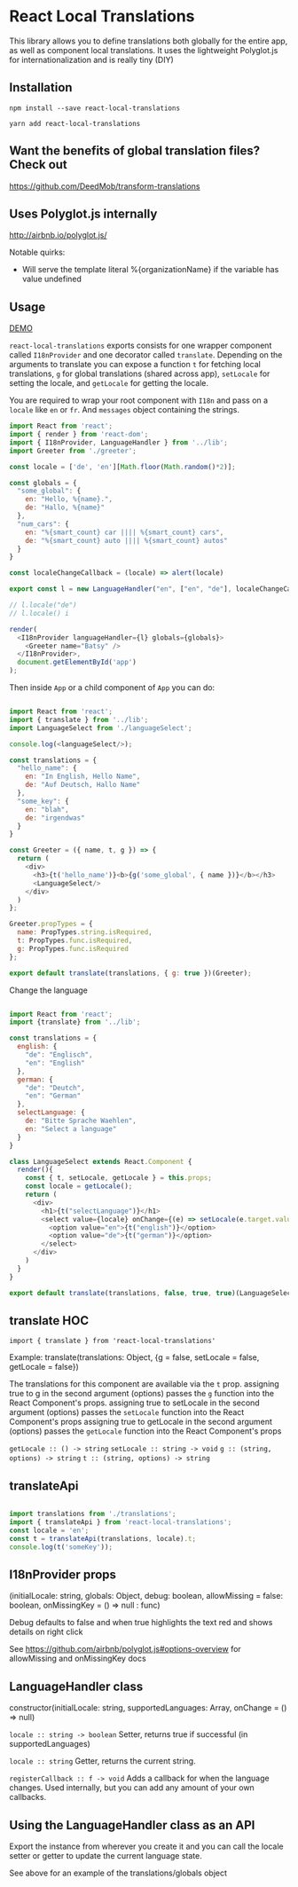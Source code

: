 # React Local Translations
This library allows you to define translations both globally for the entire app, as well as component local translations. It uses the lightweight Polyglot.js for internationalization and is really tiny (DIY)

## Installation

```
npm install --save react-local-translations
```

```
yarn add react-local-translations
```

## Want the benefits of global translation files? Check out

https://github.com/DeedMob/transform-translations

## Uses Polyglot.js internally

http://airbnb.io/polyglot.js/

Notable quirks:
- Will serve the template literal %{organizationName} if the variable has value undefined

## Usage

[DEMO](https://deedmob.github.io/react-local-translations/example/index.html)

`react-local-translations` exports consists for one wrapper component called `I18nProvider` and one decorator called `translate`. Depending on the arguments to translate you can expose a function `t` for fetching local translations, `g` for global translations (shared across app), `setLocale` for setting the locale, and `getLocale` for getting the locale.

You are required to wrap your root component with `I18n` and pass on a `locale` like `en` or `fr`.
And `messages` object containing the strings.

```js
import React from 'react';
import { render } from 'react-dom';
import { I18nProvider, LanguageHandler } from '../lib';
import Greeter from './greeter';

const locale = ['de', 'en'][Math.floor(Math.random()*2)];

const globals = {
  "some_global": {
    en: "Hello, %{name}.",
    de: "Hallo, %{name}"
  },
  "num_cars": {
    en: "%{smart_count} car |||| %{smart_count} cars",
    de: "%{smart_count} auto |||| %{smart_count} autos"
  }
}

const localeChangeCallback = (locale) => alert(locale)

export const l = new LanguageHandler("en", ["en", "de"], localeChangeCallback);

// l.locale("de")
// l.locale() i

render(
  <I18nProvider languageHandler={l} globals={globals}>
    <Greeter name="Batsy" />
  </I18nProvider>,
  document.getElementById('app')
);
```

Then inside `App` or a child component of `App` you can do:

```js

import React from 'react';
import { translate } from '../lib';
import LanguageSelect from './languageSelect';

console.log(<languageSelect/>);

const translations = {
  "hello_name": {
    en: "In English, Hello Name",
    de: "Auf Deutsch, Hallo Name"
  },
  "some_key": {
    en: "blah",
    de: "irgendwas"
  }
}

const Greeter = ({ name, t, g }) => {
  return (
    <div>
      <h3>{t('hello_name')}<b>{g('some_global', { name })}</b></h3>
      <LanguageSelect/>
    </div>
  )
};

Greeter.propTypes = {
  name: PropTypes.string.isRequired,
  t: PropTypes.func.isRequired,
  g: PropTypes.func.isRequired
};

export default translate(translations, { g: true })(Greeter);

```

Change the language

```js

import React from 'react';
import {translate} from '../lib';

const translations = {
  english: {
    "de": "Englisch",
    "en": "English"
  },
  german: {
    "de": "Deutch",
    "en": "German"
  },
  selectLanguage: {
    de: "Bitte Sprache Waehlen",
    en: "Select a language"
  }
}

class LanguageSelect extends React.Component {
  render(){
    const { t, setLocale, getLocale } = this.props;
    const locale = getLocale();
    return (
      <div>
        <h1>{t("selectLanguage")}</h1>
        <select value={locale} onChange={(e) => setLocale(e.target.value)}>
          <option value="en">{t("english")}</option>
          <option value="de">{t("german")}</option>
        </select>
      </div>
    )
  }
}

export default translate(translations, false, true, true)(LanguageSelect)

```
## translate HOC

`import { translate } from 'react-local-translations'`

Example:
translate(translations: Object, {g = false, setLocale = false, getLocale = false})

The translations for this component are available via the `t` prop.
assigning true to g in the second argument (options) passes the `g` function into the React Component's props.
assigning true to setLocale in the second argument (options) passes the `setLocale` function into the React Component's props
assigning true to getLocale in the second argument (options) passes the `getLocale` function into the React Component's props

`getLocale :: () -> string`
`setLocale :: string -> void`
`g :: (string, options) -> string`
`t :: (string, options) -> string`

## translateApi

```js

import translations from './translations';
import { translateApi } from 'react-local-translations';
const locale = 'en';
const t = translateApi(translations, locale).t;
console.log(t('someKey'));

```

## I18nProvider props

(initialLocale: string, globals: Object, debug: boolean, allowMissing = false: boolean, onMissingKey = () => null : func)

Debug defaults to false and when true highlights the text red and shows details on right click

See https://github.com/airbnb/polyglot.js#options-overview for allowMissing and onMissingKey docs

## LanguageHandler class

constructor(initialLocale: string, supportedLanguages: Array<string>, onChange = () => null)

`locale :: string -> boolean`
Setter, returns true if successful (in supportedLanguages)

`locale :: string`
Getter, returns the current string.

`registerCallback :: f -> void`
Adds a callback for when the language changes. Used internally, but you can add any amount of your own callbacks.

## Using the LanguageHandler class as an API

Export the instance from wherever you create it and you can call the locale setter or getter to update the current language state.

See above for an example of the translations/globals object
